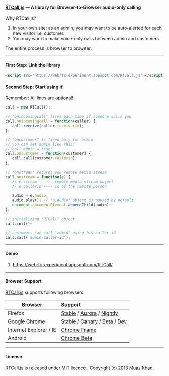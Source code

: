 #### [RTCall.js](https://webrtc-experiment.appspot.com/RTCall/) — A library for Browser-to-Browser audio-only calling

Why RTCall.js?

1. In your own site; as an admin; you may want to be auto-alerted for each new visitor i.e. customer.
2. You may want to make voice-only calls between admin and customers

The entire process is browser to browser.

----

#### First Step: Link the library

```html
<script src="https://webrtc-experiment.appspot.com/RTCall.js"></script>
```

#### Second Step: Start using it!

Remember: All lines are optional!

```javascript
call = new RTCall();

// "onincomingcall" fires each time if someone calls you
call.onincomingcall = function(caller) {
   call.receive(caller.receiverid);
};

// "oncustomer" is fired only for admin
// you can set admin like this:
// call.admin = true;
call.oncustomer = function(customer) {
   call.call(customer.callerid);
};

// "onstream" returns you remote media stream
call.onstream = function(e) {
   // e.stream   ---- remote media stream object
   // e.callerid ---- id of the remote person
   
   audio = e.audio;
   audio.play(); // "e.audio" object is paused by default
   document.documentElement.appendChild(audio);
};

// initializing "RTCall" object
call.init();

// customers can call "admin" using his caller-id
call.call('admin-caller-id');
```

----

#### Demo

1. https://webrtc-experiment.appspot.com/RTCall/

----

#### Browser Support

[RTCall.js](https://webrtc-experiment.appspot.com/RTCall/) supports following browsers:

| Browser        | Support           |
| ------------- |:-------------|
| Firefox | [Stable](http://www.mozilla.org/en-US/firefox/new/) / [Aurora](http://www.mozilla.org/en-US/firefox/aurora/) / [Nightly](http://nightly.mozilla.org/) |
| Google Chrome | [Stable](https://www.google.com/intl/en_uk/chrome/browser/) / [Canary](https://www.google.com/intl/en/chrome/browser/canary.html) / [Beta](https://www.google.com/intl/en/chrome/browser/beta.html) / [Dev](https://www.google.com/intl/en/chrome/browser/index.html?extra=devchannel#eula) |
| Internet Explorer / IE | [Chrome Frame](http://www.google.com/chromeframe) |
| Android | [Chrome Beta](https://play.google.com/store/apps/details?id=com.chrome.beta&hl=en) |

----

#### License

[RTCall.js](https://webrtc-experiment.appspot.com/RTCall/) is released under [MIT licence](https://webrtc-experiment.appspot.com/licence/) . Copyright (c) 2013 [Muaz Khan](https://plus.google.com/100325991024054712503).

